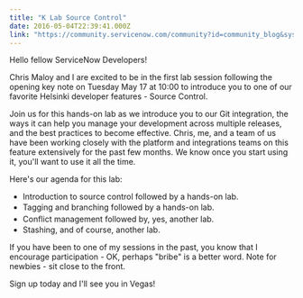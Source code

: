 ```yaml
---
title: "K Lab Source Control"
date: 2016-05-04T22:39:41.000Z
link: "https://community.servicenow.com/community?id=community_blog&sys_id=3d1d22e5dbd0dbc01dcaf3231f96196d"
---
```

<p>Hello fellow ServiceNow Developers!</p><p></p><p>Chris Maloy and I are excited to be in the first lab session following the opening key note on Tuesday May 17 at 10:00 to introduce you to one of our favorite Helsinki developer features - Source Control.</p><p></p><p>Join us for this hands-on lab as we introduce you to our Git integration, the ways it can help you manage your development across multiple releases, and the best practices to become effective. Chris, me, and a team of us have been working closely with the platform and integrations teams on this feature extensively for the past few months. We know once you start using it, you'll want to use it all the time.</p><p></p><p>Here's our agenda for this lab:</p><ul><li>Introduction to source control followed by a hands-on lab.</li><li><span style="line-height: 1.5;">Tagging and branching followed by a hands-on lab.</span></li><li><span style="line-height: 1.5;">Conflict management followed by, yes, another lab.</span></li><li>Stashing, and of course, another lab.</li></ul><p></p><p>If you have been to one of my sessions in the past, you know that I encourage participation - OK, perhaps "bribe" is a better word. Note for newbies - sit close to the front.</p><p></p><p>Sign up today and I'll see you in Vegas!</p>